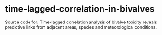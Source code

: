 # time-lagged-correlation-in-bivalves

Source code for: Time-lagged correlation analysis of bivalve toxicity reveals predictive links from adjacent areas, species and meteorological conditions.

